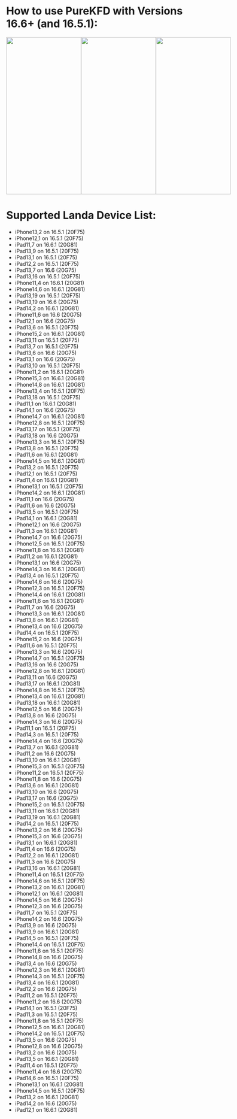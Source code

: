 # How to use PureKFD with Versions 16.6+ (and 16.5.1):
<div style="display: flex;">
    <img src="https://github.com/PureKFD/PureKFD/blob/beta/screenshots/1.png?raw=true" width="200" height="420">
    <img src="https://github.com/PureKFD/PureKFD/blob/beta/screenshots/2.png?raw=true" width="200" height="420">
    <img src="https://github.com/PureKFD/PureKFD/blob/beta/screenshots/3.png?raw=true" width="200" height="420">
</div>


# Supported Landa Device List:
- iPhone13,2 on 16.5.1 (20F75)
- iPhone12,1 on 16.5.1 (20F75)
- iPad11,7 on 16.6.1 (20G81)
- iPad13,9 on 16.5.1 (20F75)
- iPad13,1 on 16.5.1 (20F75)
- iPad12,2 on 16.5.1 (20F75)
- iPad13,7 on 16.6 (20G75)
- iPad13,16 on 16.5.1 (20F75)
- iPhone11,4 on 16.6.1 (20G81)
- iPhone14,6 on 16.6.1 (20G81)
- iPad13,19 on 16.5.1 (20F75)
- iPad13,19 on 16.6 (20G75)
- iPad14,2 on 16.6.1 (20G81)
- iPhone11,6 on 16.6 (20G75)
- iPad12,1 on 16.6 (20G75)
- iPad13,6 on 16.5.1 (20F75)
- iPhone15,2 on 16.6.1 (20G81)
- iPad13,11 on 16.5.1 (20F75)
- iPad13,7 on 16.5.1 (20F75)
- iPad13,6 on 16.6 (20G75)
- iPad13,1 on 16.6 (20G75)
- iPad13,10 on 16.5.1 (20F75)
- iPhone11,2 on 16.6.1 (20G81)
- iPhone15,3 on 16.6.1 (20G81)
- iPhone14,8 on 16.6.1 (20G81)
- iPhone13,4 on 16.5.1 (20F75)
- iPad13,18 on 16.5.1 (20F75)
- iPad11,1 on 16.6.1 (20G81)
- iPad14,1 on 16.6 (20G75)
- iPhone14,7 on 16.6.1 (20G81)
- iPhone12,8 on 16.5.1 (20F75)
- iPad13,17 on 16.5.1 (20F75)
- iPad13,18 on 16.6 (20G75)
- iPhone13,3 on 16.5.1 (20F75)
- iPad13,8 on 16.5.1 (20F75)
- iPad11,6 on 16.6.1 (20G81)
- iPhone14,5 on 16.6.1 (20G81)
- iPad13,2 on 16.5.1 (20F75)
- iPad12,1 on 16.5.1 (20F75)
- iPad11,4 on 16.6.1 (20G81)
- iPhone13,1 on 16.5.1 (20F75)
- iPhone14,2 on 16.6.1 (20G81)
- iPad11,1 on 16.6 (20G75)
- iPad11,6 on 16.6 (20G75)
- iPad13,5 on 16.5.1 (20F75)
- iPad14,1 on 16.6.1 (20G81)
- iPhone12,1 on 16.6 (20G75)
- iPad11,3 on 16.6.1 (20G81)
- iPhone14,7 on 16.6 (20G75)
- iPhone12,5 on 16.5.1 (20F75)
- iPhone11,8 on 16.6.1 (20G81)
- iPad11,2 on 16.6.1 (20G81)
- iPhone13,1 on 16.6 (20G75)
- iPhone14,3 on 16.6.1 (20G81)
- iPad13,4 on 16.5.1 (20F75)
- iPhone14,6 on 16.6 (20G75)
- iPhone12,3 on 16.5.1 (20F75)
- iPhone14,4 on 16.6.1 (20G81)
- iPhone11,6 on 16.6.1 (20G81)
- iPad11,7 on 16.6 (20G75)
- iPhone13,3 on 16.6.1 (20G81)
- iPad13,8 on 16.6.1 (20G81)
- iPhone13,4 on 16.6 (20G75)
- iPad14,4 on 16.5.1 (20F75)
- iPhone15,2 on 16.6 (20G75)
- iPad11,6 on 16.5.1 (20F75)
- iPhone13,3 on 16.6 (20G75)
- iPhone14,7 on 16.5.1 (20F75)
- iPad13,16 on 16.6 (20G75)
- iPhone12,8 on 16.6.1 (20G81)
- iPad13,11 on 16.6 (20G75)
- iPad13,17 on 16.6.1 (20G81)
- iPhone14,8 on 16.5.1 (20F75)
- iPhone13,4 on 16.6.1 (20G81)
- iPad13,18 on 16.6.1 (20G81)
- iPhone12,5 on 16.6 (20G75)
- iPad13,8 on 16.6 (20G75)
- iPhone14,3 on 16.6 (20G75)
- iPad11,1 on 16.5.1 (20F75)
- iPad14,3 on 16.5.1 (20F75)
- iPhone14,4 on 16.6 (20G75)
- iPad13,7 on 16.6.1 (20G81)
- iPad11,2 on 16.6 (20G75)
- iPad13,10 on 16.6.1 (20G81)
- iPhone15,3 on 16.5.1 (20F75)
- iPhone11,2 on 16.5.1 (20F75)
- iPhone11,8 on 16.6 (20G75)
- iPad13,6 on 16.6.1 (20G81)
- iPad13,10 on 16.6 (20G75)
- iPad13,17 on 16.6 (20G75)
- iPhone15,2 on 16.5.1 (20F75)
- iPad13,11 on 16.6.1 (20G81)
- iPad13,19 on 16.6.1 (20G81)
- iPad14,2 on 16.5.1 (20F75)
- iPhone13,2 on 16.6 (20G75)
- iPhone15,3 on 16.6 (20G75)
- iPad13,1 on 16.6.1 (20G81)
- iPad11,4 on 16.6 (20G75)
- iPad12,2 on 16.6.1 (20G81)
- iPad11,3 on 16.6 (20G75)
- iPad13,16 on 16.6.1 (20G81)
- iPhone11,4 on 16.5.1 (20F75)
- iPhone14,6 on 16.5.1 (20F75)
- iPhone13,2 on 16.6.1 (20G81)
- iPhone12,1 on 16.6.1 (20G81)
- iPhone14,5 on 16.6 (20G75)
- iPhone12,3 on 16.6 (20G75)
- iPad11,7 on 16.5.1 (20F75)
- iPhone14,2 on 16.6 (20G75)
- iPad13,9 on 16.6 (20G75)
- iPad13,9 on 16.6.1 (20G81)
- iPad14,5 on 16.5.1 (20F75)
- iPhone14,4 on 16.5.1 (20F75)
- iPhone11,6 on 16.5.1 (20F75)
- iPhone14,8 on 16.6 (20G75)
- iPad13,4 on 16.6 (20G75)
- iPhone12,3 on 16.6.1 (20G81)
- iPhone14,3 on 16.5.1 (20F75)
- iPad13,4 on 16.6.1 (20G81)
- iPad12,2 on 16.6 (20G75)
- iPad11,2 on 16.5.1 (20F75)
- iPhone11,2 on 16.6 (20G75)
- iPad14,1 on 16.5.1 (20F75)
- iPad11,3 on 16.5.1 (20F75)
- iPhone11,8 on 16.5.1 (20F75)
- iPhone12,5 on 16.6.1 (20G81)
- iPhone14,2 on 16.5.1 (20F75)
- iPad13,5 on 16.6 (20G75)
- iPhone12,8 on 16.6 (20G75)
- iPad13,2 on 16.6 (20G75)
- iPad13,5 on 16.6.1 (20G81)
- iPad11,4 on 16.5.1 (20F75)
- iPhone11,4 on 16.6 (20G75)
- iPad14,6 on 16.5.1 (20F75)
- iPhone13,1 on 16.6.1 (20G81)
- iPhone14,5 on 16.5.1 (20F75)
- iPad13,2 on 16.6.1 (20G81)
- iPad14,2 on 16.6 (20G75)
- iPad12,1 on 16.6.1 (20G81)
